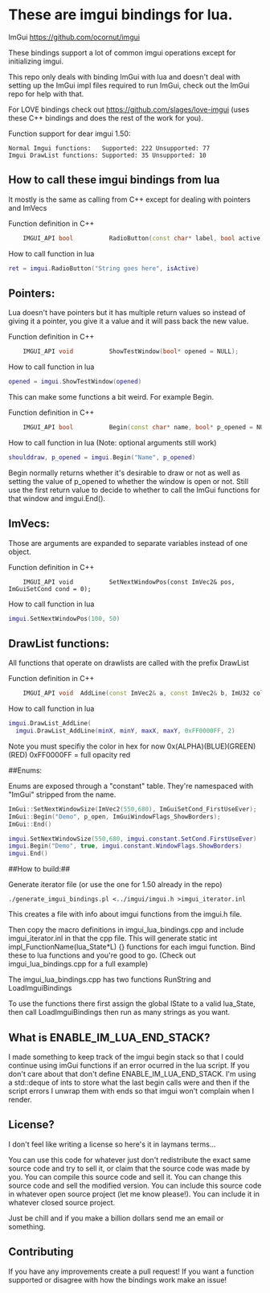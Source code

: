 # These are imgui bindings for lua.

ImGui https://github.com/ocornut/imgui

These bindings support a lot of common imgui operations except for initializing imgui. 

This repo only deals with binding ImGui with lua and doesn't deal with setting up the ImGui impl files required to run ImGui, check out the ImGui repo for help with that. 

For LOVE bindings check out https://github.com/slages/love-imgui (uses these C++ bindings and does the rest of the work for you).

Function support for dear imgui 1.50:

    Normal Imgui functions:   Supported: 222 Unsupported: 77
    Imgui DrawList functions: Supported: 35 Unsupported: 10

## How to call these imgui bindings from lua

It mostly is the same as calling from C++ except for dealing with pointers and ImVecs

Function definition in C++
```c++
    IMGUI_API bool          RadioButton(const char* label, bool active);
```
How to call function in lua

```lua
ret = imgui.RadioButton("String goes here", isActive)
```

## Pointers:

Lua doesn't have pointers but it has multiple return values
so instead of giving it a pointer, you give it a value and it will pass
back the new value.

Function definition in C++
```c++
    IMGUI_API void          ShowTestWindow(bool* opened = NULL);
```
How to call function in lua
```lua
opened = imgui.ShowTestWindow(opened)
```
This can make some functions a bit weird. For example Begin.

Function definition in C++
```c++
    IMGUI_API bool          Begin(const char* name, bool* p_opened = NULL, ImGuiWindowFlags flags = 0);
```

How to call function in lua (Note: optional arguments still work)
```lua
shoulddraw, p_opened = imgui.Begin("Name", p_opened)
```


Begin normally returns whether it's desirable to draw or not as well as setting the value
of p_opened to whether the window is open or not. Still use the first return value to decide to whether to call the ImGui functions for that window and imgui.End().


## ImVecs:

Those are arguments are expanded to separate variables instead of one object.

Function definition in C++
```c+++
    IMGUI_API void          SetNextWindowPos(const ImVec2& pos, ImGuiSetCond cond = 0);
```

How to call function in lua
```lua
imgui.SetNextWindowPos(100, 50)
```

## DrawList functions:

All functions that operate on drawlists are called with the prefix DrawList

Function definition in C++
```c++
    IMGUI_API void  AddLine(const ImVec2& a, const ImVec2& b, ImU32 col, float thickness = 1.0f);
```

How to call function in lua
```lua
imgui.DrawList_AddLine(
  imgui.DrawList_AddLine(minX, minY, maxX, maxY, 0xFF0000FF, 2)
```
Note you must specifiy the color in hex for now
0x(ALPHA)(BLUE)(GREEN)(RED)
0xFF0000FF = full opacity red


##Enums:

Enums are exposed through a "constant" table. They're namespaced with "ImGui" stripped from the name.

```c++
ImGui::SetNextWindowSize(ImVec2(550,680), ImGuiSetCond_FirstUseEver);
ImGui::Begin("Demo", p_open, ImGuiWindowFlags_ShowBorders);
ImGui::End()
```

```lua
imgui.SetNextWindowSize(550,680, imgui.constant.SetCond.FirstUseEver)
imgui.Begin("Demo", true, imgui.constant.WindowFlags.ShowBorders)
imgui.End()
```

##How to build:##

Generate iterator file (or use the one for 1.50 already in the repo)
```
./generate_imgui_bindings.pl <../imgui/imgui.h >imgui_iterator.inl
```

This creates a file with info about imgui functions from the imgui.h file.

Then copy the macro definitions in imgui_lua_bindings.cpp and include imgui_iterator.inl in that the cpp file. This will generate static int impl_FunctionName(lua_State*L) {} functions for each imgui function. Bind these to lua functions and you're good to go. (Check out imgui_lua_bindings.cpp for a full example)

The imgui_lua_bindings.cpp has two functions RunString and LoadImguiBindings

To use the functions there first assign the global lState to a valid lua_State, then call LoadImguiBindings then run as many strings as you want.

## What is ENABLE_IM_LUA_END_STACK?

I made something to keep track of the imgui begin stack so that I could continue using
imGui functions if an error ocurred in the lua script. If you don't care about that
don't define ENABLE_IM_LUA_END_STACK. I'm using a std::deque of ints to store what the last
begin calls were and then if the script errors I unwrap them with ends so that imgui won't
complain when I render.

## License?
I don't feel like writing a license so here's it in laymans terms...

You can use this code for whatever just don't redistribute the exact same source code and try to sell it, or claim that the source code was made by you.
You can compile this source code and sell it. You can change this source code and sell the modified version.
You can include this source code in whatever open source project (let me know please!). You can include it in whatever closed source project.

Just be chill and if you make a billion dollars send me an email or something.

## Contributing
If you have any improvements create a pull request! If you want a function supported or disagree with how the bindings work make an issue!

